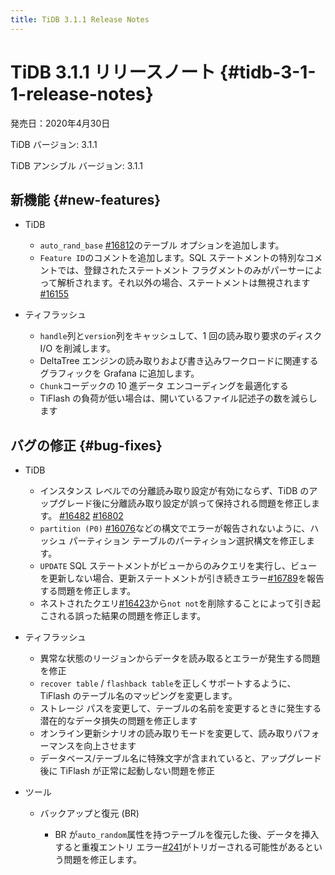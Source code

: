 ```yaml
---
title: TiDB 3.1.1 Release Notes
---
```


# TiDB 3.1.1 リリースノート {#tidb-3-1-1-release-notes}

発売日：2020年4月30日

TiDB バージョン: 3.1.1

TiDB アンシブル バージョン: 3.1.1

## 新機能 {#new-features}

-   TiDB

    -   `auto_rand_base` [#16812](https://github.com/pingcap/tidb/pull/16812)のテーブル オプションを追加します。
    -   `Feature ID`のコメントを追加します。SQL ステートメントの特別なコメントでは、登録されたステートメント フラグメントのみがパーサーによって解析されます。それ以外の場合、ステートメントは無視されます[#16155](https://github.com/pingcap/tidb/pull/16155)

-   ティフラッシュ

    -   `handle`列と`version`列をキャッシュして、1 回の読み取り要求のディスク I/O を削減します。
    -   DeltaTree エンジンの読み取りおよび書き込みワークロードに関連するグラフィックを Grafana に追加します。
    -   `Chunk`コーデックの 10 進データ エンコーディングを最適化する
    -   TiFlash の負荷が低い場合は、開いているファイル記述子の数を減らします

## バグの修正 {#bug-fixes}

-   TiDB

    -   インスタンス レベルでの分離読み取り設定が有効にならず、TiDB のアップグレード後に分離読み取り設定が誤って保持される問題を修正します。 [#16482](https://github.com/pingcap/tidb/pull/16482) [#16802](https://github.com/pingcap/tidb/pull/16802)
    -   `partition (P0)` [#16076](https://github.com/pingcap/tidb/pull/16076)などの構文でエラーが報告されないように、ハッシュ パーティション テーブルのパーティション選択構文を修正します。
    -   `UPDATE` SQL ステートメントがビューからのみクエリを実行し、ビューを更新しない場合、更新ステートメントが引き続きエラー[#16789](https://github.com/pingcap/tidb/pull/16789)を報告する問題を修正します。
    -   ネストされたクエリ[#16423](https://github.com/pingcap/tidb/pull/16423)から`not not`を削除することによって引き起こされる誤った結果の問題を修正します。

-   ティフラッシュ

    -   異常な状態のリージョンからデータを読み取るとエラーが発生する問題を修正
    -   `recover table` / `flashback table`を正しくサポートするように、TiFlash のテーブル名のマッピングを変更します。
    -   ストレージ パスを変更して、テーブルの名前を変更するときに発生する潜在的なデータ損失の問題を修正します
    -   オンライン更新シナリオの読み取りモードを変更して、読み取りパフォーマンスを向上させます
    -   データベース/テーブル名に特殊文字が含まれていると、アップグレード後に TiFlash が正常に起動しない問題を修正

-   ツール

    -   バックアップと復元 (BR)

        -   BR が`auto_random`属性を持つテーブルを復元した後、データを挿入すると重複エントリ エラー[#241](https://github.com/pingcap/br/issues/241)がトリガーされる可能性があるという問題を修正します。
